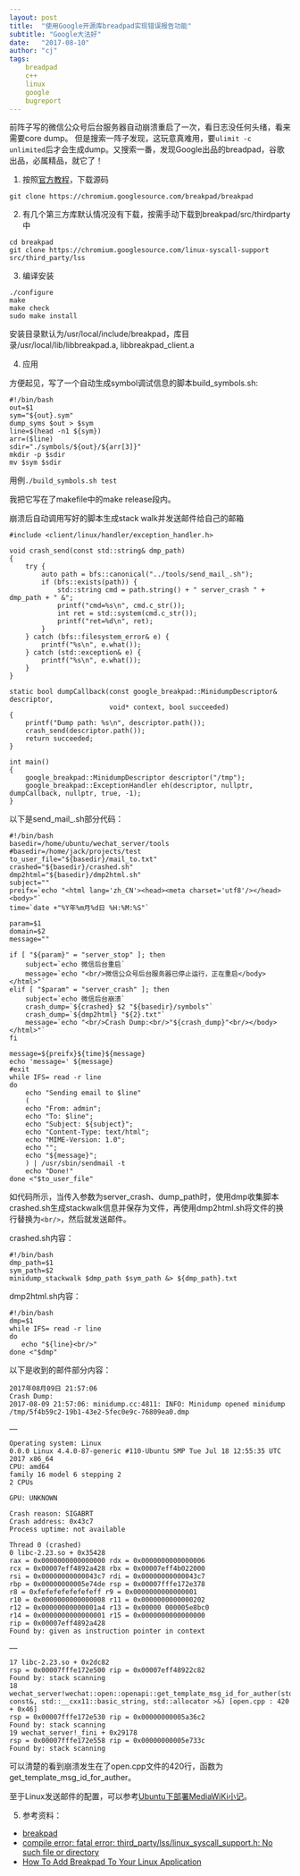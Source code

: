```yaml
---
layout: post
title:  "使用Google开源库breadpad实现错误报告功能"
subtitle: "Google大法好"
date:   "2017-08-10" 
author: "cj"
tags:
    breadpad
    c++
    linux
    google
    bugreport
---
```




前阵子写的微信公众号后台服务器自动崩溃重启了一次，看日志没任何头绪，看来需要core dump。
但是搜索一阵子发现，这玩意真难用，要`ulimit -c unlimited`后才会生成dump。又搜索一番，发现Google出品的breadpad，谷歌出品，必属精品，就它了！

1. 按照[官方教程](https://chromium.googlesource.com/breakpad/breakpad)，下载源码

```
git clone https://chromium.googlesource.com/breakpad/breakpad
```

2. 有几个第三方库默认情况没有下载，按需手动下载到breakpad/src/thirdparty中

```
cd breakpad
git clone https://chromium.googlesource.com/linux-syscall-support src/third_party/lss
```

3. 编译安装

```
./configure
make
make check
sudo make install
```

安装目录默认为/usr/local/include/breakpad，库目录/usr/local/lib/libbreakpad.a, libbreakpad_client.a

4. 应用

方便起见，写了一个自动生成symbol调试信息的脚本build_symbols.sh:

```
#!/bin/bash
out=$1
sym="${out}.sym"
dump_syms $out > $sym
line=$(head -n1 ${sym})
arr=($line)
sdir="./symbols/${out}/${arr[3]}"
mkdir -p $sdir
mv $sym $sdir
```

用例`./build_symbols.sh test`

我把它写在了makefile中的make release段内。


崩溃后自动调用写好的脚本生成stack walk并发送邮件给自己的邮箱

```
#include <client/linux/handler/exception_handler.h>

void crash_send(const std::string& dmp_path)
{
	try {
		auto path = bfs::canonical("../tools/send_mail_.sh");
		if (bfs::exists(path)) {
			std::string cmd = path.string() + " server_crash " + dmp_path + " &";
			printf("cmd=%s\n", cmd.c_str());
			int ret = std::system(cmd.c_str());
			printf("ret=%d\n", ret);
		}
	} catch (bfs::filesystem_error& e) {
		printf("%s\n", e.what());
	} catch (std::exception& e) {
		printf("%s\n", e.what());
	}
}

static bool dumpCallback(const google_breakpad::MinidumpDescriptor& descriptor,
						 void* context, bool succeeded)
{
	printf("Dump path: %s\n", descriptor.path());
	crash_send(descriptor.path());
	return succeeded;
}

int main()
{
	google_breakpad::MinidumpDescriptor descriptor("/tmp");
	google_breakpad::ExceptionHandler eh(descriptor, nullptr, dumpCallback, nullptr, true, -1);
}
```

以下是send_mail_.sh部分代码：

```
#!/bin/bash
basedir=/home/ubuntu/wechat_server/tools
#basedir=/home/jack/projects/test
to_user_file="${basedir}/mail_to.txt"
crashed="${basedir}/crashed.sh"
dmp2html="${basedir}/dmp2html.sh"
subject=""
preifx=`echo "<html lang='zh_CN'><head><meta charset='utf8'/></head><body>"`
time=`date +"%Y年%m月%d日 %H:%M:%S"`

param=$1
domain=$2
message=""

if [ "${param}" = "server_stop" ]; then
    subject=`echo 微信后台重启`
    message=`echo "<br/>微信公众号后台服务器已停止运行，正在重启</body></html>"`
elif [ "$param" = "server_crash" ]; then
    subject=`echo 微信后台崩溃`
    crash_dump=`${crashed} $2 "${basedir}/symbols"`
    crash_dump=`${dmp2html} "${2}.txt"`
    message=`echo "<br/>Crash Dump:<br/>"${crash_dump}"<br/></body></html>"`
fi

message=${preifx}${time}${message}
echo 'message=' ${message}
#exit
while IFS= read -r line
do
    echo "Sending email to $line"
    (
    echo "From: admin";
    echo "To: $line";
    echo "Subject: ${subject}";
    echo "Content-Type: text/html";
    echo "MIME-Version: 1.0";
    echo "";
    echo "${message}";
    ) | /usr/sbin/sendmail -t
    echo "Done!"
done <"$to_user_file"
```

如代码所示，当传入参数为server_crash、dump_path时，使用dmp收集脚本crashed.sh生成stackwalk信息并保存为文件，再使用dmp2html.sh将文件的换行替换为`<br/>`，然后就发送邮件。

crashed.sh内容：

```
#!/bin/bash
dmp_path=$1
sym_path=$2
minidump_stackwalk $dmp_path $sym_path &> ${dmp_path}.txt
```

dmp2html.sh内容：

```
#!/bin/bash
dmp=$1
while IFS= read -r line
do
   echo "${line}<br/>"
done <"$dmp"
```

以下是收到的邮件部分内容：

```
2017年08月09日 21:57:06
Crash Dump:
2017-08-09 21:57:06: minidump.cc:4811: INFO: Minidump opened minidump /tmp/5f4b59c2-19b1-43e2-5fec0e9c-76809ea0.dmp

……

Operating system: Linux
0.0.0 Linux 4.4.0-87-generic #110-Ubuntu SMP Tue Jul 18 12:55:35 UTC 2017 x86_64
CPU: amd64
family 16 model 6 stepping 2
2 CPUs

GPU: UNKNOWN

Crash reason: SIGABRT
Crash address: 0x43c7
Process uptime: not available

Thread 0 (crashed)
0 libc-2.23.so + 0x35428
rax = 0x0000000000000000 rdx = 0x0000000000000006
rcx = 0x00007eff4892a428 rbx = 0x00007eff4b022000
rsi = 0x00000000000043c7 rdi = 0x00000000000043c7
rbp = 0x00000000005e74de rsp = 0x00007fffe172e378
r8 = 0xfefefefefefefeff r9 = 0x0000000000000001
r10 = 0x0000000000000008 r11 = 0x0000000000000202
r12 = 0x00000000000001a4 r13 = 0x00000 000005e8bc0
r14 = 0x0000000000000001 r15 = 0x0000000000000000
rip = 0x00007eff4892a428
Found by: given as instruction pointer in context

……

17 libc-2.23.so + 0x2dc82
rsp = 0x00007fffe172e500 rip = 0x00007eff48922c82
Found by: stack scanning
18 wechat_server!wechat::open::openapi::get_template_msg_id_for_auther(std::shared_ptr const&, std::__cxx11::basic_string, std::allocator >&) [open.cpp : 420 + 0x46]
rsp = 0x00007fffe172e530 rip = 0x00000000005a36c2
Found by: stack scanning
19 wechat_server!_fini + 0x29178
rsp = 0x00007fffe172e558 rip = 0x00000000005e733c
Found by: stack scanning
```

可以清楚的看到崩溃发生在了open.cpp文件的420行，函数为get_template_msg_id_for_auther。

至于Linux发送邮件的配置，可以参考[Ubuntu下部署MediaWiKi小记](http://wangyapeng.me/2017/05/14/unbuntu-setup-mediawiki/)。

5. 参考资料：

* [breakpad](https://chromium.googlesource.com/breakpad/breakpad)
* [compile error: fatal error: third_party/lss/linux_syscall_support.h: No such file or directory](https://bugs.chromium.org/p/google-breakpad/issues/detail?id=541)
* [How To Add Breakpad To Your Linux Application](https://chromium.googlesource.com/breakpad/breakpad/+/master/docs/linux_starter_guide.md)




